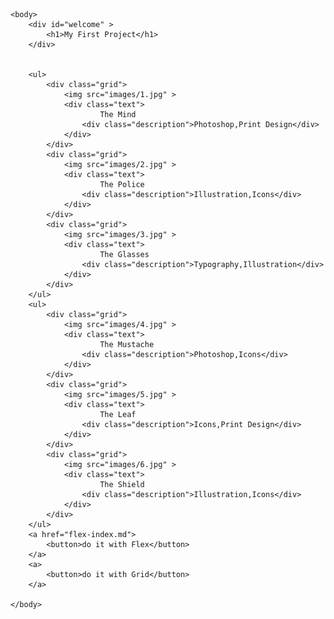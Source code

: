 <!DOCTYPE html>
<html lang="en-US">
    <head>
        <link rel="stylesheet" type="text/css" href = "css/style.css">
        <title>My First Project</title>
    </head>
    
    
    <body>
        <div id="welcome" >
            <h1>My First Project</h1>
        </div>
        
        
        <ul>
            <div class="grid">
                <img src="images/1.jpg" >
                <div class="text">
                        The Mind
                    <div class="description">Photoshop,Print Design</div>
                </div>    
            </div>
            <div class="grid">
                <img src="images/2.jpg" >
                <div class="text">
                        The Police
                    <div class="description">Illustration,Icons</div>
                </div>
            </div>
            <div class="grid">
                <img src="images/3.jpg" >
                <div class="text">
                        The Glasses
                    <div class="description">Typography,Illustration</div>
                </div>
            </div>    
        </ul>
        <ul>
            <div class="grid">
                <img src="images/4.jpg" >
                <div class="text">
                        The Mustache
                    <div class="description">Photoshop,Icons</div>
                </div>                
            </div>
            <div class="grid">
                <img src="images/5.jpg" >
                <div class="text">
                        The Leaf
                    <div class="description">Icons,Print Design</div>
                </div>                
            </div>
            <div class="grid">
                <img src="images/6.jpg" >
                <div class="text">
                        The Shield
                    <div class="description">Illustration,Icons</div>
                </div>
            </div>    
        </ul>
        <a href="flex-index.md">
            <button>do it with Flex</button>
        </a>
        <a>
            <button>do it with Grid</button>
        </a>

    </body>
        

</html>
